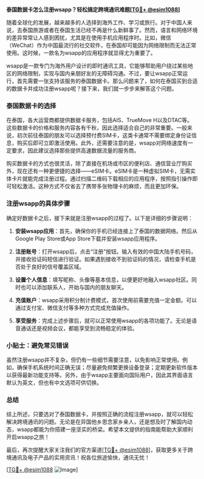 **泰国数据卡怎么注册wsapp？轻松搞定跨境通讯难题[[TG💪+ @esim1088](https://t.me/s/esim1088)]**

随着全球化的发展，越来越多的人选择到海外工作、学习或旅行。对于中国人来说，去泰国旅游或者在泰国生活已经不再是什么新鲜事了。然而，语言和网络环境的差异常常让人感到困扰，尤其是在使用手机应用程序时。比如，微信（WeChat）作为中国最流行的社交软件，在泰国却可能因为网络限制而无法正常使用。这时候，一款名为wsapp的应用程序就显得尤为重要了。

wsapp是一款专门为海外用户设计的即时通讯工具，它能够帮助用户绕过某些地区的网络限制，实现与国内亲朋好友的无障碍沟通。不过，要让wsapp正常运行，首先需要一张支持该服务的泰国数据卡。那么问题来了，如何在泰国买到合适的数据卡并成功注册wsapp呢？接下来，我们就一步步来解答这个问题。

### 泰国数据卡的选择

在泰国，各大运营商都提供数据卡服务，包括AIS、TrueMove H以及DTAC等。这些数据卡的价格和服务内容各有千秋，因此选择适合自己的非常重要。一般来说，初次前往泰国的朋友可以选择预付费SIM卡，这类卡通常不需要绑定身份证信息，购买后即可立即激活使用。此外，还需要注意的是，wsapp对网络速度有一定要求，因此建议选择那些提供高速数据流量的服务商。

购买数据卡的方式也很灵活，除了直接在机场或市区的便利店、通信营业厅购买外，现在还有一种更便捷的选择——eSIM卡。eSIM卡是一种虚拟SIM卡，无需实体卡片就能完成注册过程。通过扫描二维码下载相应的应用程序，按照指引操作即可轻松激活。这种方式不仅省去了携带多张物理卡的麻烦，而且更加环保。

### 注册wsapp的具体步骤

确定好数据卡之后，接下来就是注册wsapp的过程了。以下是详细的步骤说明：

1. **安装wsapp应用**：首先，确保你的手机已经连接上了泰国的数据网络。然后从Google Play Store或App Store下载并安装wsapp应用程序。
   
2. **注册账号**：打开wsapp后，点击“注册”按钮。输入有效的中国大陆手机号码，并接收验证码短信进行验证。如果遇到接收不到验证码的情况，请检查手机是否处于良好的信号覆盖区域。

3. **设置个人信息**：填写昵称、头像等基本信息，以便更好地融入wsapp社区。同时也可以添加联系人，开始与国内的朋友聊天。

4. **充值账户**：wsapp采用积分制计费模式，首次使用前需要充值一定金额。可以通过支付宝、微信支付等多种方式完成充值操作。

5. **享受服务**：完成上述步骤后，就可以正常使用wsapp的各项功能了。无论是语音通话还是视频会议，都能享受到流畅稳定的体验。

### 小贴士：避免常见错误

虽然注册wsapp并不复杂，但仍有一些细节需要注意，以免影响正常使用。例如，确保手机系统时间正确无误；尽量避免频繁更换设备登录；定期更新软件版本以获得最新功能支持等。另外，由于wsapp主要面向国际用户，因此其界面语言默认为英文，但也有中文选项可供切换。

### 总结

综上所述，只要选对了泰国数据卡，并按照正确的流程注册wsapp，就可以轻松解决跨境通讯的问题。无论是在异国他乡思念家乡亲人，还是想及时了解国内动态，wsapp都能为你搭建一座坚实的桥梁。希望本文提供的指南能帮助大家顺利开启wsapp之旅！

最后，再次提醒大家关注我们的官方渠道[[TG💪+ @esim1088](https://t.me/s/esim1088)]，获取更多关于跨境通讯及电子产品的实用资讯！祝各位旅途愉快，通讯无忧！

[[TG💪+ @esim1088](https://t.me/s/esim1088) ![Image](https://i.postimg.cc/4NQfJmqS/Snipaste-2025-05-13-00-14-12.png)]